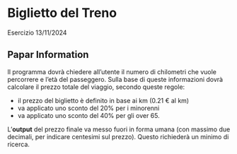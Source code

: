 Biglietto del Treno
===
Esercizio 13/11/2024
## Papar Information
Il programma dovrà chiedere all’utente il numero di chilometri che vuole percorrere e l’età del passeggero.
Sulla base di queste informazioni dovrà calcolare il prezzo totale del viaggio, secondo queste regole:
- il prezzo del biglietto è definito in base ai km (0.21 € al km)
- va applicato uno sconto del 20% per i minorenni
- va applicato uno sconto del 40% per gli over 65.

L’**output** del prezzo finale va messo fuori in forma umana (con massimo due decimali, per indicare centesimi sul prezzo). Questo richiederà un minimo di ricerca.
